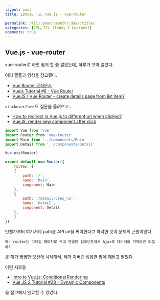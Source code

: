 ```yaml
---
layout: post
title: 190516 TIL Vue.js - vue-router

permalink: /til/:year/:month/:day/:title/
categories: [1막, TIL (Today I Learned)]
comments: true
---
```


## **Vue.js - vue-router**

vue-router로 하면 쉽게 할 줄 알았는데, 하루가 꼬박 걸렸다. 

여러 글들과 영상을 참고했다.

- [Vue Router 공식문서](https://router.vuejs.org/guide/)
- [Vuejs Tutorial #8 - Vue Router](https://www.youtube.com/watch?v=mY2MiaYiSdw)
- [VueJS / Vue Router - create details page from list item?](https://stackoverflow.com/questions/42904025/vuejs-vue-router-create-details-page-from-list-item)

`stackoverflow` 도 질문을 올려보고.. 

- [How to redirect in Vue.js to different url when clicked?](https://stackoverflow.com/questions/56160738/how-to-redirect-in-vue-js-to-different-url-when-clicked)
- [VueJS: render new component after click](https://stackoverflow.com/questions/56165192/vuejs-render-new-component-after-click)

```js
import Vue from 'vue'
import Router from 'vue-router'
import Main from '../components/Main'
import Detail from '../components/Detail'

Vue.use(Router)

export default new Router({
    routes: [
    {
        path: '/',
        name: 'Main',
        component: Main
    },
    {
        path: '/detail/:req_no',
        name: 'Detail',
        component: Detail
    },
    ]
})
```

언젠가부터 여기서의 path를 API url을 써야한다고 착각한 것이 문제의 근원이었다. 

`아- router는 디테일 페이지로 두고 연결된 컴포넌트에서 Ajax로 데이터를 가져오면 되잖아?`

를 해가 쨍쨍한 오전에 시작해서, 해가 져버린 깜깜한 밤에 깨닫고 말았다. 

이런 자료들

- [Intro to Vue.js: Conditional Rendering](https://www.youtube.com/watch?v=inGv59gCjIg)
- [Vue JS 2 Tutorial #28 - Dynamic Components](https://www.youtube.com/watch?v=09n2945JW_0)

을 참고해서 완료할 수 있었다.
